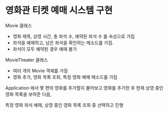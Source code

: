 # 영화관 티켓 예매 시스템 구현

Movie  클래스
- 영화 제목, 상영 시간, 총 좌석 수, 예약된 좌석 수 를 속성으로 가짐
- 좌석을 예매하고, 남은 좌석을 확인하는 메소드를 가짐.
- 좌석이 모두 예약된 경우 예매 불가

MovieTheater 클래스
- 여러 개의 Movie 객체를 가짐
- 영화 추가, 영화 목록 조회, 특정 영화 예매 메소드를 가짐

Application 에서 몇 편의 영화를 추가할지 물어보고 영화를 추가한 후
현재 상영 중인 영화 목록을 보여준 다음,

특정 영화 좌석 예매, 상영 중인 영화 목록 조회 중 선택하고 진행
